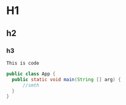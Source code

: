 # H1
## h2
### h3
```
This is code
```

```java
public class App {
  public static void main(String [] arg) {
      //smth
  }
}
